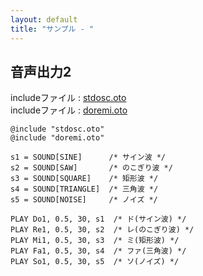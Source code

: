 ```yaml
---
layout: default
title: "サンプル - "
---
```


## 音声出力2

includeファイル : [stdosc.oto](stdlib/stdosc.html)  
includeファイル : [doremi.oto](stdlib/doremi.html)

```basic
@include "stdosc.oto"
@include "doremi.oto"

s1 = SOUND[SINE]      /* サイン波 */
s2 = SOUND[SAW]       /* のこぎり波 */
s3 = SOUND[SQUARE]    /* 矩形波 */
s4 = SOUND[TRIANGLE]  /* 三角波 */
s5 = SOUND[NOISE]     /* ノイズ */

PLAY Do1, 0.5, 30, s1  /* ド(サイン波) */
PLAY Re1, 0.5, 30, s2  /* レ(のこぎり波) */
PLAY Mi1, 0.5, 30, s3  /* ミ(矩形波) */
PLAY Fa1, 0.5, 30, s4  /* ファ(三角波) */
PLAY So1, 0.5, 30, s5  /* ソ(ノイズ) */
```